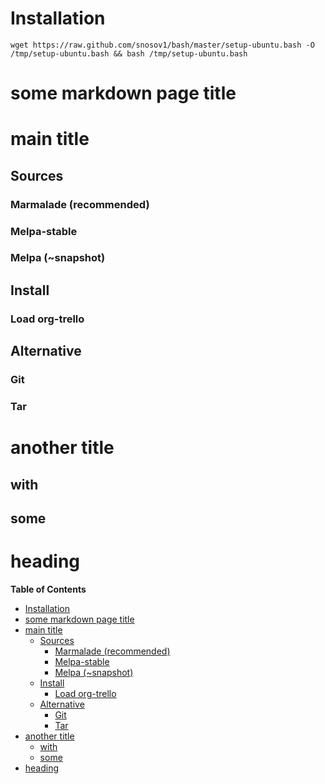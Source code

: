# Installation
    wget https://raw.github.com/snosov1/bash/master/setup-ubuntu.bash -O /tmp/setup-ubuntu.bash && bash /tmp/setup-ubuntu.bash




# some markdown page title
# main title

## Sources
### Marmalade (recommended)
### Melpa-stable
### Melpa (~snapshot)
## Install
### Load org-trello
## Alternative
### Git
### Tar
# another title
## with
## some
# heading
<!-- markdown-toc start - Don't edit this section. Run M-x mardown-toc/generate-toc again -->
**Table of Contents**

- [Installation](#installation)
- [some markdown page title](#some-markdown-page-title)
- [main title](#main-title)
    - [Sources](#sources)
        - [Marmalade (recommended)](#marmalade-(recommended))
        - [Melpa-stable](#melpa-stable)
        - [Melpa (~snapshot)](#melpa-(~snapshot))
    - [Install](#install)
        - [Load org-trello](#load-org-trello)
    - [Alternative](#alternative)
        - [Git](#git)
        - [Tar](#tar)
- [another title](#another-title)
    - [with](#with)
    - [some](#some)
- [heading](#heading)

<!-- markdown-toc end -->
